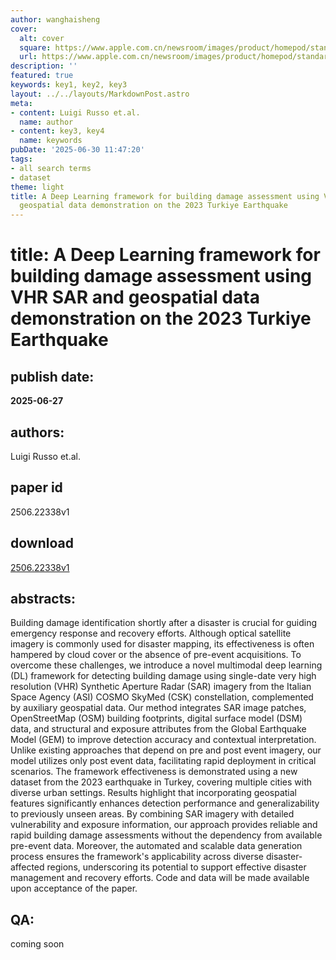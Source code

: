 ```yaml
---
author: wanghaisheng
cover:
  alt: cover
  square: https://www.apple.com.cn/newsroom/images/product/homepod/standard/Apple-HomePod-hero-230118_big.jpg.large_2x.jpg
  url: https://www.apple.com.cn/newsroom/images/product/homepod/standard/Apple-HomePod-hero-230118_big.jpg.large_2x.jpg
description: ''
featured: true
keywords: key1, key2, key3
layout: ../../layouts/MarkdownPost.astro
meta:
- content: Luigi Russo et.al.
  name: author
- content: key3, key4
  name: keywords
pubDate: '2025-06-30 11:47:20'
tags:
- all search terms
- dataset
theme: light
title: A Deep Learning framework for building damage assessment using VHR SAR and
  geospatial data demonstration on the 2023 Turkiye Earthquake
---
```


# title: A Deep Learning framework for building damage assessment using VHR SAR and geospatial data demonstration on the 2023 Turkiye Earthquake 
## publish date: 
**2025-06-27** 
## authors: 
  Luigi Russo et.al. 
## paper id
2506.22338v1
## download
[2506.22338v1](http://arxiv.org/abs/2506.22338v1)
## abstracts:
Building damage identification shortly after a disaster is crucial for guiding emergency response and recovery efforts. Although optical satellite imagery is commonly used for disaster mapping, its effectiveness is often hampered by cloud cover or the absence of pre-event acquisitions. To overcome these challenges, we introduce a novel multimodal deep learning (DL) framework for detecting building damage using single-date very high resolution (VHR) Synthetic Aperture Radar (SAR) imagery from the Italian Space Agency (ASI) COSMO SkyMed (CSK) constellation, complemented by auxiliary geospatial data. Our method integrates SAR image patches, OpenStreetMap (OSM) building footprints, digital surface model (DSM) data, and structural and exposure attributes from the Global Earthquake Model (GEM) to improve detection accuracy and contextual interpretation. Unlike existing approaches that depend on pre and post event imagery, our model utilizes only post event data, facilitating rapid deployment in critical scenarios. The framework effectiveness is demonstrated using a new dataset from the 2023 earthquake in Turkey, covering multiple cities with diverse urban settings. Results highlight that incorporating geospatial features significantly enhances detection performance and generalizability to previously unseen areas. By combining SAR imagery with detailed vulnerability and exposure information, our approach provides reliable and rapid building damage assessments without the dependency from available pre-event data. Moreover, the automated and scalable data generation process ensures the framework's applicability across diverse disaster-affected regions, underscoring its potential to support effective disaster management and recovery efforts. Code and data will be made available upon acceptance of the paper.
## QA:
coming soon
